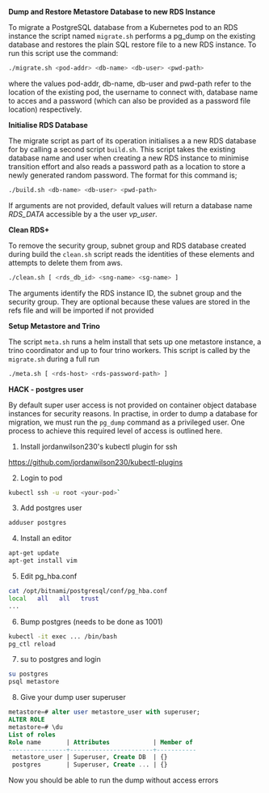 __Dump and Restore Metastore Database to new RDS Instance__

To migrate a PostgreSQL database from a Kubernetes pod to an RDS instance the script named `migrate.sh` performs a pg_dump on the existing database and restores the plain SQL restore file to a new RDS instance. To run this script use the command:

```bash
./migrate.sh <pod-addr> <db-name> <db-user> <pwd-path>
``` 
where the values pod-addr, db-name, db-user and pwd-path refer to the location of the existing pod, the username to connect with, database name to acces and a password (which can also be provided as a password file location) respectively.

__Initialise RDS Database__

The migrate script as part of its operation initialises a a new RDS database for by calling a second script `build.sh`. This script takes the existing database name and user when creating a new RDS instance to minimise transition effort and also reads a password path as a location to store a newly generated random password. The format for this command is;

```bash
./build.sh <db-name> <db-user> <pwd-path>
```

If arguments are not provided, default values will return a database name *RDS_DATA* accessible by a the user *vp_user*.

__Clean RDS+__

To remove the security group, subnet group and RDS database created during build the `clean.sh` script reads the identities of these elements and attempts to delete them from aws. 

```bash
./clean.sh [ <rds_db_id> <sng-name> <sg-name> ]
```

The arguments identify the RDS instance ID, the subnet group and the security group. They are optional because these values are stored in the refs file and will be imported if not provided

__Setup Metastore and Trino__

The script `meta.sh` runs a helm install that sets up one metastore instance, a trino coordinator and up to four trino workers. This script is called by the `migrate.sh` during a full run

```bash
./meta.sh [ <rds-host> <rds-password-path> ]
```

__HACK - postgres user__

By default super user access is not provided on container object database instances for security reasons. In practise, in order to dump a database for migration, we must run the `pg_dump` command as a privileged user. One process to achieve this required level of access is outlined here.  

1. Install jordanwilson230's kubectl plugin for ssh

https://github.com/jordanwilson230/kubectl-plugins

2. Login to pod
```bash
kubectl ssh -u root <your-pod>`
```

3. Add postgres user
```bash
adduser postgres
```

4. Install an editor
```bash
apt-get update
apt-get install vim
```

5. Edit pg_hba.conf
```bash
cat /opt/bitnami/postgresql/conf/pg_hba.conf
local   all   all   trust
...
```
6. Bump postgres (needs to be done as 1001)
```bash
kubectl -it exec ... /bin/bash
pg_ctl reload
```

7. su to postgres and login
```bash
su postgres
psql metastore
```

8. Give your dump user superuser
```sql
metastore=# alter user metastore_user with superuser;
ALTER ROLE
metastore=# \du
List of roles
Role name       | Attributes            | Member of 
----------------+-----------------------+-----------
 metastore_user | Superuser, Create DB  | {}
 postgres       | Superuser, Create ... | {}
 ```

Now you should be able to run the dump without access errors